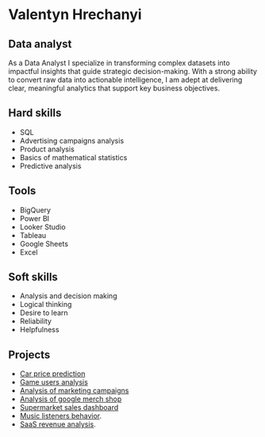 # Valentyn Hrechanyi

## Data analyst
As a Data Analyst I specialize in transforming complex datasets into impactful insights that guide strategic decision-making. With a strong ability to convert raw data into actionable intelligence, I am adept at delivering clear, meaningful analytics that support key business objectives.

## Hard skills
* SQL
* Advertising campaigns analysis
* Product analysis
* Basics of mathematical statistics
* Predictive analysis

## Tools

* BigQuery
* Power BI
* Looker Studio
* Tableau
* Google Sheets
* Excel
  
## Soft skills

* Analysis and decision making
* Logical thinking
* Desire to learn
* Reliability
* Helpfulness
  
## Projects

* [Car price prediction](https://github.com/valenthr/car_price_prediction.github.io)
* [Game users analysis](https://github.com/valenthr/gameusers/blob/main/README.md)
* [Analysis of marketing campaigns](https://github.com/valenthr/ad_campaigns)
* [Analysis of google merch shop](https://github.com/valenthr/purchase_funnel/tree/main)
* [Supermarket sales dashboard](https://github.com/valenthr/supermarket_sales_dashboard)
* [Music listeners behavior](https://github.com/valenthr/music_listeners_behavior).
* [SaaS revenue analysis](https://github.com/valenthr/SaaS_revenue_analysis/).
<!---
valenthr/valenthr is a ✨ special ✨ repository because its `README.md` (this file) appears on your GitHub profile.
You can click the Preview link to take a look at your changes.
--->
